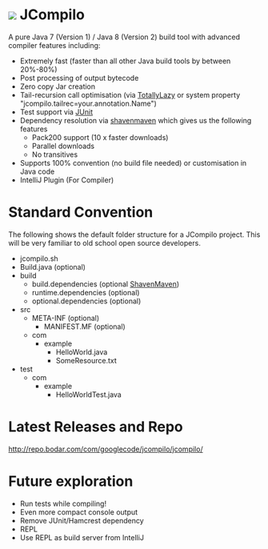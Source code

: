 <h1><img src="https://raw.githubusercontent.com/wiki/bodar/jcompilo/logo.png" align="bottom"/> JCompilo</h1>

A pure Java 7 (Version 1) / Java 8 (Version 2) build tool with advanced compiler features including:

  * Extremely fast (faster than all other Java build tools by between 20%-80%)
  * Post processing of output bytecode
  * Zero copy Jar creation
  * Tail-recursion call optimisation (via [TotallyLazy](https://github.com/bodar/totallylazy/blob/master/src/com/googlecode/totallylazy/annotations/tailrec.java) or system property "jcompilo.tailrec=your.annotation.Name")
  * Test support via [JUnit](http://www.junit.org/)
  * Dependency resolution via [shavenmaven](http://code.google.com/p/shavenmaven/) which gives us the following features
    * Pack200 support (10 x faster downloads)
    * Parallel downloads
    * No transitives
  * Supports 100% convention (no build file needed) or customisation in Java code
  * IntelliJ Plugin (For Compiler)

# Standard Convention #

The following shows the default folder structure for a JCompilo project. This will be very familiar to old school open source developers.

  * jcompilo.sh
  * Build.java (optional)
  * build
    * build.dependencies (optional [ShavenMaven](https://github.com/bodar/shavenmaven))
    * runtime.dependencies (optional)
    * optional.dependencies (optional)
  * src
    * META-INF (optional)
      * MANIFEST.MF (optional)
    * com
      * example
        * HelloWorld.java
        * SomeResource.txt
  * test
    * com
      * example
        * HelloWorldTest.java

# Latest Releases and Repo #
http://repo.bodar.com/com/googlecode/jcompilo/jcompilo/


# Future exploration #

  * Run tests while compiling!
  * Even more compact console output
  * Remove JUnit/Hamcrest dependency
  * REPL
  * Use REPL as build server from IntelliJ
